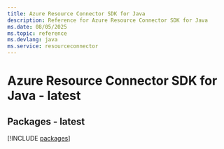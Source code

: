 ```yaml
---
title: Azure Resource Connector SDK for Java
description: Reference for Azure Resource Connector SDK for Java
ms.date: 08/05/2025
ms.topic: reference
ms.devlang: java
ms.service: resourceconnector
---
```

# Azure Resource Connector SDK for Java - latest
## Packages - latest
[!INCLUDE [packages](resource-connector-index.md)]